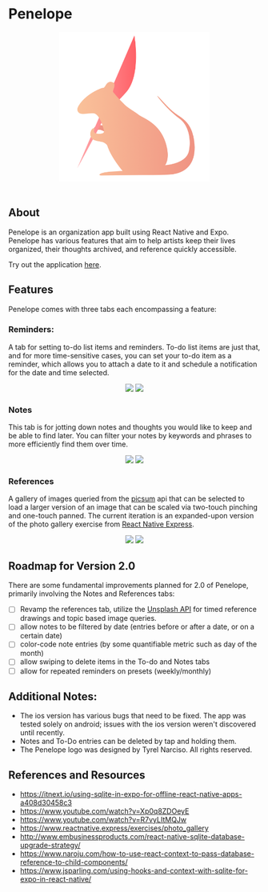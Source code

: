 # Penelope
<div align="center"><img src="https://github.com/TyrelN/penelope/blob/main/assets/images/penelope-logo.png" width="300"/></div><br>

## About
Penelope is an organization app built using React Native and Expo. Penelope has various features that aim to help artists keep their lives organized, their thoughts archived, and reference quickly accessible.

Try out the application [here](https://expo.dev/@tyreln/penelope-creative-assistant).
## Features

Penelope comes with three tabs each encompassing a feature:

### Reminders:
A tab for setting to-do list items and reminders. To-do list items are just that, and for more time-sensitive cases, you can set your to-do item as a reminder, which allows you to attach a date to it and schedule a notification for the date and time selected.

<p align="center">
<img src="https://user-images.githubusercontent.com/43082470/149960039-3571a5c6-e504-4a09-aaa3-99ae041d4b6d.PNG" width="300"/>
<img src="https://user-images.githubusercontent.com/43082470/149963651-7363ede6-4dde-42fe-a0c1-f0733910fa25.png" width="300"/>
</p>


### Notes
This tab is for jotting down notes and thoughts you would like to keep and be able to find later. You can filter your notes by keywords and phrases to more efficiently find them over time.

<p align="center">
<img src="https://user-images.githubusercontent.com/43082470/149960006-054a841b-be74-4d93-a12e-707b9beeadfa.PNG" width="300"/>
<img src="https://user-images.githubusercontent.com/43082470/149960022-3955c1b4-bbf4-4917-87ce-b6912cb59fcb.PNG" width="300"/>
</p>

### References
A gallery of images queried from the [picsum](https://picsum.photos/) api that can be selected to load a larger version of an image that can be scaled via two-touch pinching and one-touch panned. The current iteration is an expanded-upon version of the photo gallery exercise from [React Native Express](https://www.reactnative.express/exercises/photo_gallery).

<p align="center">
<img src="https://user-images.githubusercontent.com/43082470/149959291-63f5f132-1ebe-451b-9b55-bc68b4a66201.PNG" width="300"/>
<img src="https://user-images.githubusercontent.com/43082470/149962991-5155744e-c555-466a-866d-52eeb977461b.png" width="300"/>
</p>

## Roadmap for Version 2.0
There are some fundamental improvements planned for 2.0 of Penelope, primarily involving the Notes and References tabs:

- [ ] Revamp the references tab, utilize the [Unsplash API](https://source.unsplash.com/) for timed reference drawings and topic based image queries.
- [ ] allow notes to be filtered by date (entries before or after a date, or on a certain date)
- [ ] color-code note entries (by some quantifiable metric such as day of the month)
- [ ] allow swiping to delete items in the To-do and Notes tabs
- [ ] allow for repeated reminders on presets (weekly/monthly)

## Additional Notes:
* The ios version has various bugs that need to be fixed. The app was tested solely on android; issues with the ios version weren't discovered until recently.
* Notes and To-Do entries can be deleted by tap and holding them.
* The Penelope logo was designed by Tyrel Narciso. All rights reserved.

## References and Resources
* https://itnext.io/using-sqlite-in-expo-for-offline-react-native-apps-a408d30458c3
* https://www.youtube.com/watch?v=Xp0q8ZDOeyE
* https://www.youtube.com/watch?v=R7vyLItMQJw
* https://www.reactnative.express/exercises/photo_gallery
* http://www.embusinessproducts.com/react-native-sqlite-database-upgrade-strategy/
* https://www.naroju.com/how-to-use-react-context-to-pass-database-reference-to-child-components/
* https://www.jsparling.com/using-hooks-and-context-with-sqlite-for-expo-in-react-native/


